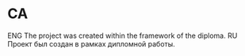 # CA
ENG
The project was created within the framework of the diploma. 
RU
Проект был создан в рамках дипломной работы.
